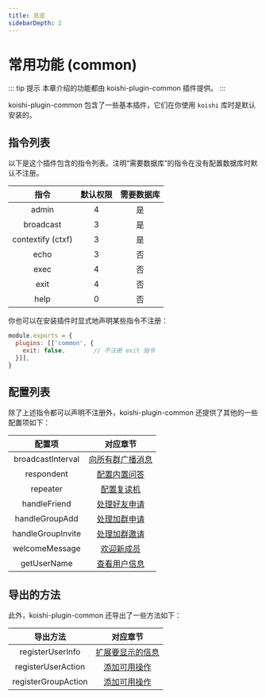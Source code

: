 ```yaml
---
title: 总览
sidebarDepth: 2
---
```


# 常用功能 (common)

::: tip 提示
本章介绍的功能都由 koishi-plugin-common 插件提供。
:::

koishi-plugin-common 包含了一些基本插件，它们在你使用 `koishi` 库时是默认安装的。

## 指令列表

以下是这个插件包含的指令列表。注明“需要数据库”的指令在没有配置数据库时默认不注册。

| 指令 | 默认权限 | 需要数据库 |
|:-:|:-:|:-:|
| admin | 4 | 是 |
| broadcast | 3 | 是 |
| contextify (ctxf) | 3 | 是 |
| echo | 3 | 否 |
| exec | 4 | 否 |
| exit | 4 | 否 |
| help | 0 | 否 |

你也可以在安装插件时显式地声明某些指令不注册：

```js koishi.config.js
module.exports = {
  plugins: [['common', {
    exit: false,        // 不注册 exit 指令
  }]],
}
```

## 配置列表

除了上述指令都可以声明不注册外，koishi-plugin-common 还提供了其他的一些配置项如下：

| 配置项 | 对应章节 |
|:-:|:-:|
| broadcastInterval | [向所有群广播消息](./message.md#向所有群广播消息) |
| respondent | [配置内置问答](./reply.md#配置内置问答) |
| repeater | [配置复读机](./reply.md#配置复读机) |
| handleFriend | [处理好友申请](./handler.md#处理好友申请、加群邀请和申请) |
| handleGroupAdd | [处理加群申请](./handler.md#处理好友申请、加群邀请和申请) |
| handleGroupInvite | [处理加群邀请](./handler.md#处理好友申请、加群邀请和申请) |
| welcomeMessage | [欢迎新成员](./handler.md#欢迎新成员) |
| getUserName | [查看用户信息](./information.md#查看用户信息) |

## 导出的方法

此外，koishi-plugin-common 还导出了一些方法如下：

| 导出方法 | 对应章节 |
|:-:|:-:|
| registerUserInfo | [扩展要显示的信息](./information.md#扩展要显示的信息) |
| registerUserAction | [添加可用操作](./information.md#添加可用操作) |
| registerGroupAction | [添加可用操作](./information.md#添加可用操作) |
